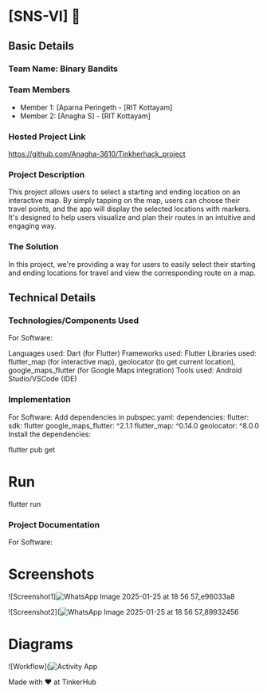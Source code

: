 # [SNS-VI] 🎯


## Basic Details
### Team Name: Binary Bandits


### Team Members
- Member 1: [Aparna Peringeth - [RIT Kottayam]
- Member 2: [Anagha S] - [RIT Kottayam]


### Hosted Project Link

https://github.com/Anagha-3610/Tinkherhack_project

### Project Description
This project allows users to select a starting and ending location on an interactive map. By simply tapping on the map, users can choose their travel points, and the app will display the selected locations with markers. It's designed to help users visualize and plan their routes in an intuitive and engaging way.



### The Solution
In this project, we're providing a way for users to easily select their starting and ending locations for travel and view the corresponding route on a map.

## Technical Details
### Technologies/Components Used
For Software:

Languages used: Dart (for Flutter)
Frameworks used: Flutter
Libraries used: flutter_map (for interactive map), geolocator (to get current location), google_maps_flutter (for Google Maps integration)
Tools used: Android Studio/VSCode (IDE)


### Implementation
For Software:
Add dependencies in pubspec.yaml:
dependencies:
  flutter:
    sdk: flutter
  google_maps_flutter: ^2.1.1
  flutter_map: ^0.14.0
  geolocator: ^8.0.0
Install the dependencies:

flutter pub get
# Run
flutter run


### Project Documentation
For Software:

# Screenshots
![Screenshot1]![WhatsApp Image 2025-01-25 at 18 56 57_e96033a8](https://github.com/user-attachments/assets/bcce6ffa-a3b2-4cd0-8b3c-46fbdc423134)



![Screenshot2](![WhatsApp Image 2025-01-25 at 18 56 57_89932456](https://github.com/user-attachments/assets/33e91887-730e-4548-b0b3-5812b932fb43)




# Diagrams
![Workflow](![Activity App](https://github.com/user-attachments/assets/5cab3020-9379-40fb-9899-41a094fcd9d8)




Made with ❤️ at TinkerHub
